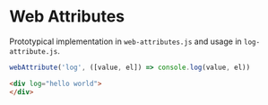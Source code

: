 # Web Attributes

Prototypical implementation in `web-attributes.js` and usage in `log-attribute.js`.

```javascript
webAttribute('log', ([value, el]) => console.log(value, el))
```

```html
<div log="hello world">
</div>
```
